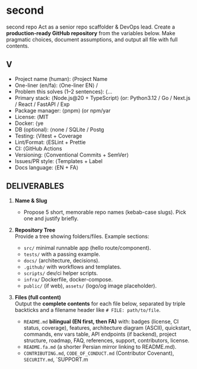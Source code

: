 # second
second repo
Act as a senior repo scaffolder & DevOps lead. Create a **production-ready GitHub repository** from the variables below. Make pragmatic choices, document assumptions, and output all file with full contents.
## V
- Project name (human): ⟨Project Name
- One-liner (en/fa): ⟨One-liner EN⟩ /
- Problem this solves (1–2 sentences): ⟨…
- Primary stack: ⟨Node.js@20 + TypeScript⟩ (or: Python3.12 / Go / Next.js / React / FastAPI / Exp
- Package manager: ⟨pnpm⟩ (or npm/yar
- License: ⟨MIT
- Docker: ⟨ye
- DB (optional): ⟨none / SQLite / Postg
- Testing: ⟨Vitest + Coverage
- Lint/Format: ⟨ESLint + Prettie
- CI: ⟨GitHub Actions
- Versioning: ⟨Conventional Commits + SemVer⟩
- Issues/PR style: ⟨Templates + Label
- Docs language: ⟨EN + FA⟩

## DELIVERABLES
1) **Name & Slug**  
   - Propose 5 short, memorable repo names (kebab-case slugs). Pick one and justify briefly.

2) **Repository Tree**  
   Provide a tree showing folders/files. Example sections:
   - `src/` minimal runnable app (hello route/component).
   - `tests/` with a passing example.
   - `docs/` (architecture, decisions).
   - `.github/` with workflows and templates.
   - `scripts/` dev/ci helper scripts.
   - `infra/` Dockerfile, docker-compose.
   - `public/` (if web), `assets/` (logo/og image placeholder).

3) **Files (full content)**  
   Output the **complete contents** for each file below, separated by triple backticks and a filename header like `# FILE: path/to/file`.
   - `README.md` **bilingual (EN first, then FA)** with:
     badges (license, CI status, coverage), features, architecture diagram (ASCII), quickstart, commands, env vars table, API endpoints (if backend), project structure, roadmap, FAQ, references, support, contributors, license.
   - `README.fa.md` (a shorter Persian mirror linking to README.md).
   - `CONTRIBUTING.md`, `CODE_OF_CONDUCT.md` (Contributor Covenant), `SECURITY.md`, `SUPPORT.m
